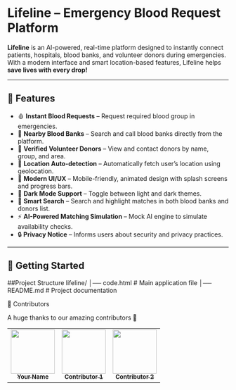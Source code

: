 # Lifeline – Emergency Blood Request Platform

**Lifeline** is an AI-powered, real-time platform designed to instantly connect patients, hospitals, blood banks, and volunteer donors during emergencies. With a modern interface and smart location-based features, Lifeline helps **save lives with every drop!**

---

## 🌟 Features
- 🩸 **Instant Blood Requests** – Request required blood group in emergencies.
- 🏥 **Nearby Blood Banks** – Search and call blood banks directly from the platform.
- 👥 **Verified Volunteer Donors** – View and contact donors by name, group, and area.
- 📍 **Location Auto-detection** – Automatically fetch user’s location using geolocation.
- 🎨 **Modern UI/UX** – Mobile-friendly, animated design with splash screens and progress bars.
- 🌙 **Dark Mode Support** – Toggle between light and dark themes.
- 🔎 **Smart Search** – Search and highlight matches in both blood banks and donors list.
- ⚡ **AI-Powered Matching Simulation** – Mock AI engine to simulate availability checks.
- 🔒 **Privacy Notice** – Informs users about security and privacy practices.

---

## 🚀 Getting Started

##Project Structure
lifeline/
│── code.html    # Main application file
│── README.md     # Project documentation

👥 Contributors

A huge thanks to our amazing contributors 💖

<table> <tr> <td align="center"> <a href="https://github.com/Shravanidhuri"> <img src="https://avatars.githubusercontent.com/ShravaniDhuri" width="100px;" alt=""/> <br /><sub><b>Your Name</b></sub> </a> </td> <td align="center"> <a href="https://github.com/SagarGujar12"> <img src="https://avatars.githubusercontent.com/SagarGujar12" width="100px;" alt=""/> <br /><sub><b>Contributor 1</b></sub> </a> </td> <td align="center"> <a href="https://github.com/onkar-create"> <img src="https://avatars.githubusercontent.com/onkar-create" width="100px;" alt=""/> <br /><sub><b>Contributor 2</b></sub> </a> </td> </tr> </table>

